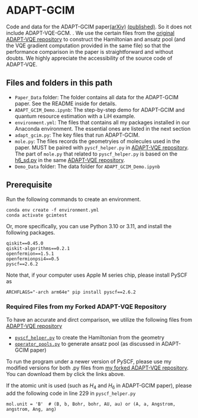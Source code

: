 # ADAPT-GCIM

Code and data for the ADAPT-GCIM paper[(arXiv)](https://arxiv.org/abs/2312.07691) [(published)](https://doi.org/10.1038/s41534-024-00916-8). So it does not include ADAPT-VQE-GCM. . We use the certain files from the [original ADAPT-VQE repository](https://github.com/mayhallgroup/adapt-vqe/tree/master/src) to construct the Hamiltonian and ansatz pool (and the VQE gradient computation provided in the same file) so that the performance comparison in the paper is straightforward and without doubts. We highly appreciate the accessibility of the source code of ADAPT-VQE. 

## Files and folders in this path
* `Paper_Data` folder: The folder contains all data for the ADAPT-GCIM paper. See the README inside for details.
* `ADAPT_GCIM_Demo.ipynb`: The step-by-step demo for ADAPT-GCIM and quantum resource estimation with a LiH example.
* `environment.yml`: The files that contains all my packages installed in our Anaconda environment. The essential ones are listed in the next section
* `adapt_gcim.py`: The key files that run ADAPT-GCIM.
* `mole.py`: The files records the geometryies of molecules used in the paper. MUST be paired with `pyscf_helper.py` in [ADAPT-VQE repository](https://github.com/mayhallgroup/adapt-vqe/tree/master/src). The part of `mole.py` that related to `pyscf_helper.py` is based on the [h6_sd.py](https://github.com/mayhallgroup/adapt-vqe/blob/master/examples/h6_sd.py) in the same [ADAPT-VQE repository](https://github.com/mayhallgroup/adapt-vqe/tree/master/src).
* `Demo_Data` folder: The data folder for `ADAPT_GCIM_Demo.ipynb`


## Prerequisite

Run the following commands to create an environment.
```
conda env create -f environment.yml
conda activate gcimtest
```

Or, more specifically, you can use Python 3.10 or 3.11, and install the following packages.

```text
qiskit==0.45.0
qiskit-algorithms==0.2.1
openfermion==1.5.1
openfermionpsi4==0.5
pyscf==2.6.2
```
Note that, if your computer uses Apple M series chip, please install PySCF as
```
ARCHFLAGS="-arch arm64e" pip install pyscf==2.6.2
```

### Required Files from my Forked ADAPT-VQE Repository

To have an accurate and dirct comparison, we utilize the following files from [ADAPT-VQE repository](https://github.com/mayhallgroup/adapt-vqe/tree/master/src)
* [`pyscf_helper.py`](https://github.com/Firepanda415/adapt-vqe-for-gcim/blob/master/src/pyscf_helper.py) to create the Hamiltonian from the geometry
* [`operator_pools.py`](https://github.com/Firepanda415/adapt-vqe-for-gcim/blob/master/src/operator_pools.py) to generate ansatz pool (as discussed in ADAPT-GCIM paper)

To run the program under a newer version of PySCF, please use my modified versions for both .py files from [my forked ADAPT-VQE repository](https://github.com/Firepanda415/adapt-vqe-for-gcim/tree/master). You can download them by click the links above.


If the atomic unit is used (such as $H_4$ and $H_6$ in ADAPT-GCIM paper), please add the following code in line 229 in `pyscf_helper.py`
```
mol.unit = 'B'  # (B, b, Bohr, bohr, AU, au) or (A, a, Angstrom, angstrom, Ang, ang)
```
